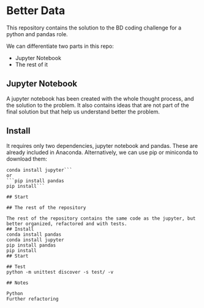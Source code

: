 # Better Data

This repository contains the solution to the BD coding challenge for a python and pandas role.  

We can differentiate two parts in this repo:
- Jupyter Notebook
- The rest of it

## Jupyter Notebook

A jupyter notebook has been created with the whole thought process, and the solution to the problem. It also contains ideas that are not part of the final solution but that help us understand better the problem.

## Install

It requires only two dependencies, jupyter notebook and pandas. These are already included in Anaconda. Alternatively, we can use pip or miniconda to download them:

```conda install pandas
conda install jupyter```
or
```pip install pandas
pip install```

## Start

## The rest of the repository

The rest of the repository contains the same code as the jupyter, but better organized, refactored and with tests. 
## Install
conda install pandas
conda install jupyter
pip install pandas
pip install 
## Start

## Test
python -m unittest discover -s test/ -v

## Notes

Python
Further refactoring 
